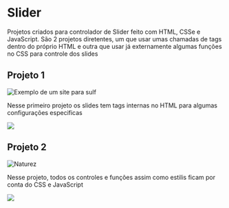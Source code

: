 # Slider

Projetos criados para controlador de Slider feito com HTML, CSSe e JavaScript. São 2 projetos diretentes, um que usar umas chamadas de tags dentro do próprio HTML e outra que usar já externamente algumas funções no CSS para controle dos slides

## Projeto 1

![Exemplo de um site para sulf](https://user-images.githubusercontent.com/68359459/121612336-98755780-ca30-11eb-96d9-1eed9c1e9d00.png)

Nesse primeiro projeto os slides tem tags internas no HTML para algumas configurações especificas

![](https://github.com/CristianoDaSilvaFerreira/slider/blob/main/sulf.gif)

## Projeto 2

![Naturez](https://user-images.githubusercontent.com/68359459/121612421-c35fab80-ca30-11eb-8ca1-c5bd20651a67.png)

Nesse projeto, todos os controles e funções assim como estilis ficam por conta do CSS e JavaScript

![](https://github.com/CristianoDaSilvaFerreira/slider/blob/main/sulf.gif)


